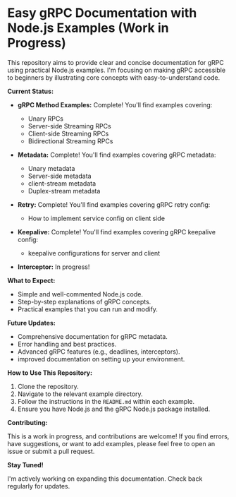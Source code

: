 # Easy gRPC Documentation with Node.js Examples (Work in Progress)

This repository aims to provide clear and concise documentation for gRPC using practical Node.js examples. I'm focusing on making gRPC accessible to beginners by illustrating core concepts with easy-to-understand code.

**Current Status:**

* **gRPC Method Examples:** Complete! You'll find examples covering:
    * Unary RPCs
    * Server-side Streaming RPCs
    * Client-side Streaming RPCs
    * Bidirectional Streaming RPCs
* **Metadata:** Complete! You'll find examples covering gRPC metadata:
    * Unary metadata
    * Server-side metadata
    * client-stream metadata
    * Duplex-stream metadata

* **Retry:** Complete! You'll find examples covering gRPC retry config:
    * How to implement service config on client side

* **Keepalive:** Complete! You'll find examples covering gRPC keepalive config:
     * keepalive configurations for server and client      

* **Interceptor:** In progress! 

**What to Expect:**

* Simple and well-commented Node.js code.
* Step-by-step explanations of gRPC concepts.
* Practical examples that you can run and modify.

**Future Updates:**

* Comprehensive documentation for gRPC metadata.
* Error handling and best practices.
* Advanced gRPC features (e.g., deadlines, interceptors).
* improved documentation on setting up your environment.

**How to Use This Repository:**

1.  Clone the repository.
2.  Navigate to the relevant example directory.
3.  Follow the instructions in the `README.md` within each example.
4.  Ensure you have Node.js and the gRPC Node.js package installed.

**Contributing:**

This is a work in progress, and contributions are welcome! If you find errors, have suggestions, or want to add examples, please feel free to open an issue or submit a pull request.

**Stay Tuned!**

I'm actively working on expanding this documentation. Check back regularly for updates.

